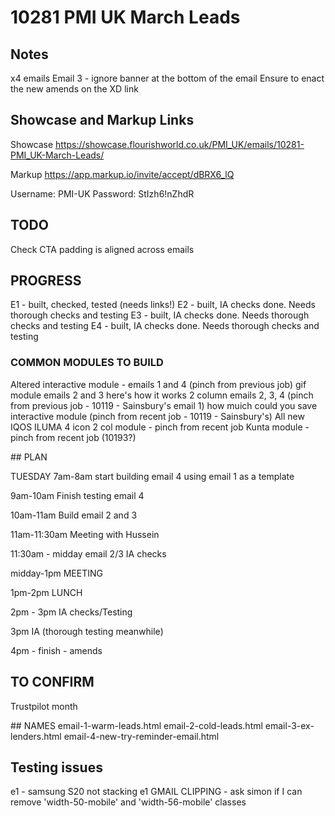 # 10281 PMI UK March Leads

## Notes
x4 emails 
Email 3 - ignore banner at the bottom of the email
Ensure to enact the new amends on the XD link

## Showcase and Markup Links

Showcase
https://showcase.flourishworld.co.uk/PMI_UK/emails/10281-PMI_UK-March-Leads/

Markup
https://app.markup.io/invite/accept/dBRX6_lQ

Username:
PMI-UK
Password:
StIzh6!nZhdR


## TODO
Check CTA padding is aligned across emails

## PROGRESS
E1 - built, checked, tested (needs links!)
E2 - built, IA checks done. Needs thorough checks and testing
E3 - built, IA checks done. Needs thorough checks and testing
E4 - built, IA checks done. Needs thorough checks and testing



### COMMON MODULES TO BUILD
Altered interactive module - emails 1 and 4 (pinch from previous job)
gif module emails 2 and 3
here's how it works 2 column emails 2, 3, 4 (pinch from previous job - 10119 - Sainsbury's email 1)
how muich could you save interactive module (pinch from recent job - 10119 - Sainsbury's)
All new IQOS ILUMA 4 icon 2 col module - pinch from recent job
Kunta module  - pinch from recent job (10193?)

## PLAN


TUESDAY
7am-8am start building email 4 using email 1 as a template

9am-10am Finish testing email 4

10am-11am
Build email 2 and 3

11am-11:30am Meeting with Hussein

11:30am - midday 
email 2/3 IA checks

midday-1pm MEETING

1pm-2pm LUNCH

2pm - 3pm IA checks/Testing

3pm IA (thorough testing meanwhile)

4pm - finish - amends

## TO CONFIRM
Trustpilot month

## NAMES
email-1-warm-leads.html
email-2-cold-leads.html
email-3-ex-lenders.html
email-4-new-try-reminder-email.html

## Testing issues
e1 - samsung S20 not stacking
e1 GMAIL CLIPPING - ask simon if I can remove 'width-50-mobile' and 'width-56-mobile' classes

